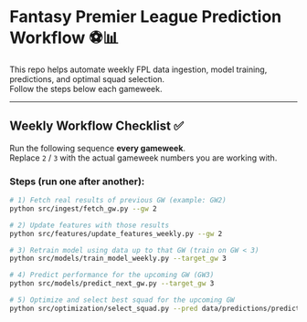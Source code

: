 # Fantasy Premier League Prediction Workflow ⚽📊

This repo helps automate weekly FPL data ingestion, model training, predictions, and optimal squad selection.  
Follow the steps below each gameweek.

---

## Weekly Workflow Checklist ✅

Run the following sequence **every gameweek**.  
Replace `2` / `3` with the actual gameweek numbers you are working with.

### Steps (run one after another):

```bash
# 1) Fetch real results of previous GW (example: GW2)
python src/ingest/fetch_gw.py --gw 2

# 2) Update features with those results
python src/features/update_features_weekly.py --gw 2

# 3) Retrain model using data up to that GW (train on GW < 3)
python src/models/train_model_weekly.py --target_gw 3

# 4) Predict performance for the upcoming GW (GW3)
python src/models/predict_next_gw.py --target_gw 3

# 5) Optimize and select best squad for the upcoming GW
python src/optimization/select_squad.py --pred data/predictions/predictions_gw3.csv